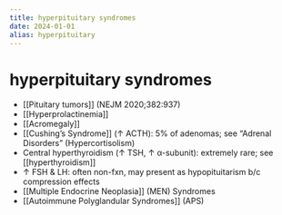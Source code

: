 ```yaml
---
title: hyperpituitary syndromes
date: 2024-01-01
alias: hyperpituitary
---
```


# hyperpituitary syndromes

- [[Pituitary tumors]] (NEJM 2020;382:937)
- [[Hyperprolactinemia]]
- [[Acromegaly]]
- [[Cushing’s Syndrome]] (↑ ACTH): 5% of adenomas; see “Adrenal Disorders” (Hypercortisolism)
- Central hyperthyroidism (↑ TSH, ↑ α-subunit): extremely rare; see [[hyperthyroidism]]
- ↑ FSH & LH: often non-fxn, may present as hypopituitarism b/c compression effects
- [[Multiple Endocrine Neoplasia]] (MEN) Syndromes
- [[Autoimmune Polyglandular Syndromes]] (APS)
